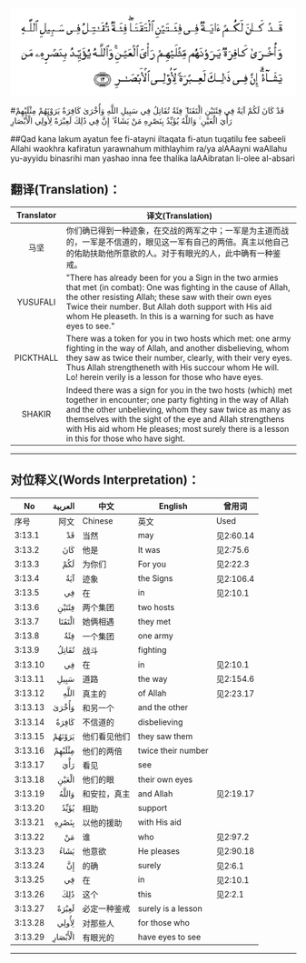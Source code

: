 ![003:013](images/003_013.gif)

#قَدْ كَانَ لَكُمْ آيَةٌ فِي فِئَتَيْنِ الْتَقَتَا ۖ فِئَةٌ تُقَاتِلُ فِي سَبِيلِ اللَّهِ وَأُخْرَىٰ كَافِرَةٌ يَرَوْنَهُمْ مِثْلَيْهِمْ رَأْيَ الْعَيْنِ ۚ وَاللَّهُ يُؤَيِّدُ بِنَصْرِهِ مَنْ يَشَاءُ ۗ إِنَّ فِي ذَٰلِكَ لَعِبْرَةً لِأُولِي الْأَبْصَارِ 

##Qad kana lakum ayatun fee fi-atayni iltaqata fi-atun tuqatilu fee sabeeli Allahi waokhra kafiratun yarawnahum mithlayhim ra/ya alAAayni waAllahu yu-ayyidu binasrihi man yashao inna fee thalika laAAibratan li-olee al-absari 

## 翻译(Translation)：

| Translator | 译文(Translation)                                            |
| :--------: | ------------------------------------------------------------ |
|    马坚    | 你们确已得到一种迹象，在交战的两军之中；一军是为主道而战的，一军是不信道的，眼见这一军有自己的两倍。真主以他自己的佑助扶助他所意欲的人。对于有眼光的人，此中确有一种鉴戒。 |
|  YUSUFALI  | "There has already been for you a Sign in the two armies that met (in combat): One was fighting in the cause of Allah, the other resisting Allah; these saw with their own eyes Twice their number. But Allah doth support with His aid whom He pleaseth. In this is a warning for such as have eyes to see." |
| PICKTHALL  | There was a token for you in two hosts which met: one army fighting in the way of Allah, and another disbelieving, whom they saw as twice their number, clearly, with their very eyes. Thus Allah strengtheneth with His succour whom He will. Lo! herein verily is a lesson for those who have eyes. |
|   SHAKIR   | Indeed there was a sign for you in the two hosts (which) met together in encounter; one party fighting in the way of Allah and the other unbelieving, whom they saw twice as many as themselves with the sight of the eye and Allah strengthens with His aid whom He pleases; most surely there is a lesson in this for those who have sight. |

---

## 对位释义(Words Interpretation)：

| No   | العربية | 中文    | English | 曾用词 |
| ---- | ------: | ------- | ------- | ------ |
| 序号 |    阿文 | Chinese | 英文    | Used   |
| 3:13.1  | قَدْ      | 当然               | may                | 见2:60.14 |
| 3:13.2  | كَانَ     | 他是               | It was             | 见2:75.6  |
| 3:13.3  | لَكُمْ     | 为你们             | For you            | 见2:22.3  |
| 3:13.4  | آيَةٌ     | 迹象               | the Signs          | 见2:106.4 |
| 3:13.5  | فِي      | 在                 | in                 | 见2:10.1  |
| 3:13.6  | فِئَتَيْنِ   | 两个集团           | two hosts          |           |
| 3:13.7  | الْتَقَتَا  | 她俩相遇           | they met           |           |
| 3:13.8  | فِئَةٌ     | 一个集团           | one army           |           |
| 3:13.9  | تُقَاتِلُ   | 战斗               | fighting           |           |
| 3:13.10 | فِي      | 在                 | in                 | 见2:10.1  |
| 3:13.11 | سَبِيلِ    | 道路               | the way            | 见2:154.6 |
| 3:13.12 |    اللَّهِ | 真主的       | of Allah           | 见2:23.17 |
| 3:13.13 | وَأُخْرَىٰ   | 和另一个           | and the other      |           |
| 3:13.14 | كَافِرَةٌ   | 不信道的           | disbelieving       |           |
| 3:13.15 | يَرَوْنَهُمْ  | 他们看见他们       | they saw them      |           |
| 3:13.16 | مِثْلَيْهِمْ  | 他们的两倍         | twice their number |           |
| 3:13.17 | رَأْيَ     | 看见               | see                |           |
| 3:13.18 | الْعَيْنِ   | 他们的眼           | their own eyes     |           |
| 3:13.19 | وَاللَّهُ   | 和安拉，真主       | and Allah          | 见2:19.17 |
| 3:13.20 | يُؤَيِّدُ    | 相助               | support            |           |
| 3:13.21 | بِنَصْرِهِ   | 以他的援助         | with His aid       |           |
| 3:13.22 | مَنْ      | 谁                 | who                | 见2:97.2  |
| 3:13.23 | يَشَاءُ    | 他意欲             | He pleases         | 见2:90.18 |
| 3:13.24 | إِنَّ      | 的确               | surely             | 见2:6.1   |
| 3:13.25 | فِي      | 在                 | in                 | 见2:10.1  |
| 3:13.26 | ذَٰلِكَ     | 这个         | this               | 见2:2.1   |
| 3:13.27 | لَعِبْرَةً   | 必定一种鉴戒       | surely is a lesson |           |
| 3:13.28 | لِأُولِي   | 对那些人           | for those who      |           |
| 3:13.29 | الْأَبْصَارِ | 有眼光的          | have eyes to see   |           |

---
